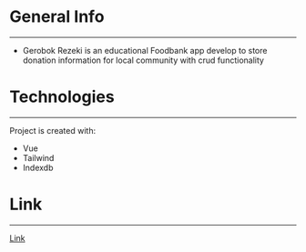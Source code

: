 # General Info
---
- Gerobok Rezeki is an educational Foodbank app develop to store  donation information for local community with crud functionality

# Technologies
---
Project is created with:

- Vue
- Tailwind
- Indexdb

# Link
---
[Link](https://gerobokrexeki.surge.sh/#/)
